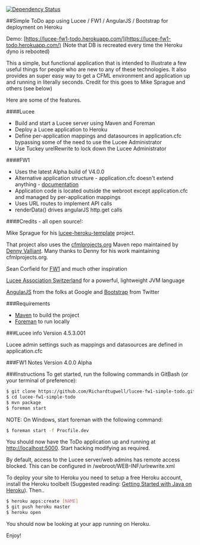 [![Dependency Status](https://www.versioneye.com/user/projects/55a9c89e306535002000016f/badge.svg?style=flat)](https://www.versioneye.com/user/projects/55a9c89e306535002000016f)

##Simple ToDo app using Lucee / FW1 / AngularJS / Bootstrap for deployment on Heroku

Demo: [https://lucee-fw1-todo.herokuapp.com/](https://lucee-fw1-todo.herokuapp.com/) (Note that DB is recreated every time the Heroku dyno is rebooted)

This a simple, but functional application that is intended to illustrate a few useful things for people who are new to any of these technologies. It also provides an super easy way to get a CFML environment and application up and running in literally seconds. Credit for this goes to Mike Sprague and others (see below)

Here are some of the features.

####Lucee

* Build and start a Lucee server using Maven and Foreman
* Deploy a Lucee application to Heroku
* Define per-application mappings and datasources in application.cfc bypassing some of the need to use the Lucee Administrator
* Use Tuckey urelRewrite to lock down the Lucee Administrator

####FW1

* Uses the latest Alpha build of V4.0.0
* Alternative application structure - application.cfc doesn't extend anything -  [documentation](http://framework-one.github.io/documentation/developing-applications.html#alternative-application-structure)
* Application code is located outside the webroot except application.cfc and managed by per-application mappings
* Uses URL routes to implement API calls
* renderData() drives angularJS http.get calls

####Credits - all open source!:

Mike Sprague for his [lucee-heroku-template](https://github.com/writecodedrinkcoffee/lucee-heroku-template) project.

That project also uses the [cfmlprojects.org](http://cfmlprojects.org/artifacts/org/lucee/) Maven repo maintained by [Denny Valliant](https://github.com/denuno). Many thanks to Denny for his work maintaining cfmlprojects.org.

Sean Corfield for [FW1](http://framework-one.github.io/) and much other inspiration

[Lucee Association Switzerland](http://lucee.org/) for a powerful, lightweight JVM language

[AngularJS](https://angularjs.org/) from the folks at Google and [Bootstrap](http://getbootstrap.com/) from Twitter

###Requirements
* [Maven](http://maven.apache.org/) to build the project
* [Foreman](https://github.com/ddollar/foreman) to run locally

###Lucee info
Version 4.5.3.001

Lucee admin settings such as mappings and datasources are defined in application.cfc

###FW1 Notes
Version 4.0.0 Alpha

###Instructions
To get started, run the following commands in GitBash (or your terminal of preference):

```bash
$ git clone https://github.com/Richardtugwell/lucee-fw1-simple-todo.git
$ cd lucee-fw1-simple-todo
$ mvn package
$ foreman start
```
NOTE: On Windows, start foreman with the following command:
```bash
$ foreman start -f Procfile.dev
```

You should now have the ToDo application up and running at [http://localhost:5000](http://localhost:5000).
Start hacking modifying as required.

By default, access to the Lucee server/web admins has remote access blocked. This can be
configured in /webroot/WEB-INF/urlrewrite.xml

To deploy your site to Heroku you need to setup a free Heroku account, install the Heroku toolbelt (Suggested reading: [Getting Started with Java on Heroku](https://devcenter.heroku.com/articles/getting-started-with-java)). Then..

```bash
$ heroku apps:create [NAME]
$ git push heroku master
$ heroku open
```

You should now be looking at your app running on Heroku.

Enjoy!
